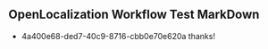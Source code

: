 ## OpenLocalization Workflow Test MarkDown
* 4a400e68-ded7-40c9-8716-cbb0e70e620a thanks!

<!--HONumber=Aug16_HO1-->


